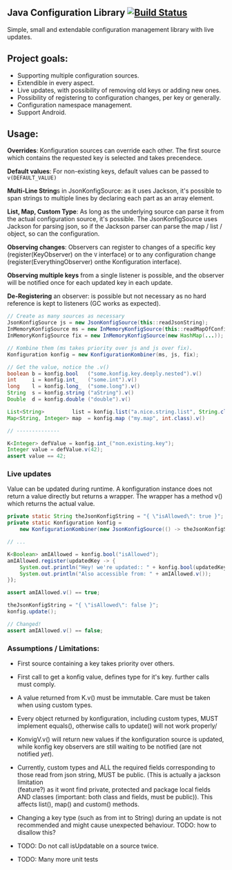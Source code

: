 
## Java Configuration Library [![Build Status](https://travis-ci.org/hkoosha/konfigurations.svg?branch=master)](https://travis-ci.org/hkoosha/konfigurations)

Simple, small and extendable configuration management library with live updates.

## Project goals:

- Supporting multiple configuration sources.
- Extendible in every aspect.
- Live updates, with possibility of removing old keys or adding new ones.
- Possibility of registering to configuration changes, per key or generally.
- Configuration namespace management.
- Support Android.

## Usage:

**Overrides**: Konfiguration sources can override each other. The first source 
which contains the requested key is selected and takes precendece.

**Default values**: For non-existing keys, default values can be passed to 
`v(DEFAULT_VALUE)`

**Multi-Line String**s in JsonKonfigSource: as it uses Jackson, it's possible
to span strings to multiple lines by declaring each part as an array element.

**List, Map, Custom Type**: As long as the underlying source can parse it from 
the actual configuration source, it's possible. The JsonKonfigSource uses 
Jackson for parsing json, so if the Jackson parser can parse the 
map / list / object, so can the configuration.

**Observing changes**: Observers can register to changes of a specific key 
(register(KeyObserver) on the `V` interface) or to any configuration change 
(register(EverythingObserver) onthe Konfiguration interface). 

**Observing multiple keys** from a single listener is possible, and the 
observer will be notified once for each updated key in each update. 

**De-Registering** an observer: is possible but not necessary as no hard 
reference is kept to listeners (GC works as expected).

```java
// Create as many sources as necessary
JsonKonfigSource js = new JsonKonfigSource(this::readJsonString);
InMemoryKonfigSource ms = new InMemoryKonfigSource(this::readMapOfConfigs);
InMemoryKonfigSource fix = new InMemoryKonfigSource(new HashMap(...));

// Kombine them (ms takes priority over js and js over fix).
Konfiguration konfig = new KonfigurationKombiner(ms, js, fix);

// Get the value, notice the .v()
boolean b = konfig.bool   ("some.konfig.key.deeply.nested").v()
int     i = konfig.int_   ("some.int").v()
long    l = konfig.long_  ("some.long").v()
String  s = konfig.string ("aString").v()
Double  d = konfig.double ("double").v()

List<String>         list = konfig.list("a.nice.string.list", String.class).v()
Map<String, Integer> map  = konfig.map ("my.map", int.class).v()

// --------------

K<Integer> defValue = konfig.int_("non.existing.key");
Integer value = defValue.v(42);
assert value == 42;

```

### Live updates

Value can be updated during runtime. A konfiguration instance does not return
a value directly but returns a wrapper. The wrapper has a method v() which
returns the actual value.

```java
private static String theJsonKonfigString = "{ \"isAllowed\": true }";
private static Konfiguration konfig =
    new KonfigurationKombiner(new JsonKonfigSource(() -> theJsonKonfigString));;

// ...

K<Boolean> amIAllowed = konfig.bool("isAllowed");
amIAllowed.register(updatedKey -> {
    System.out.println("Hey! we're updated:: " + konfig.bool(updatedKey)));
    System.out.println("Also accessible from: " + amIAllowed.v());
});

assert amIAllowed.v() == true;

theJsonKonfigString = "{ \"isAllowed\": false }";
konfig.update(); 

// Changed!
assert amIAllowed.v() == false;

```

### Assumptions / Limitations:
 - First source containing a key takes priority over others.

 - First call to get a konfig value, defines type for it's key. further calls
   must comply.

 - A value returned from K.v() must be immutable. Care must be taken
   when using custom types.

 - Every object returned by konfiguration, including custom types, MUST 
   implement equals(), otherwise calls to update() will not work properly/

 - KonvigV.v() will return new values if the konfiguration source is updated,
   while konfig key observers are still waiting to be notified (are not 
   notified *yet*).

 - Currently, custom types and ALL the required fields corresponding to those
   read from json string, MUST be public. (This is actually a jackson limitation  
   (feature?) as it wont find private, protected and package local fields AND 
   classes (important: both class and fields, must be public)). This affects 
   list(), map() and custom() methods.

 - Changing a key type (such as from int to String) during an update is not 
   recommended and might cause unexpected behaviour.
   TODO: how to disallow this?

 - TODO: Do not call isUpdatable on a source twice.

 - TODO: Many more unit tests
